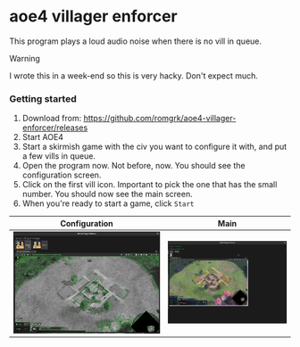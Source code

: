 # aoe4 villager enforcer

This program plays a loud audio noise when there is no vill in queue.

> [!WARNING]  
> I wrote this in a week-end so this is very hacky. Don't expect much.

### Getting started

1. Download from: https://github.com/romgrk/aoe4-villager-enforcer/releases
2. Start AOE4
3. Start a skirmish game with the civ you want to configure it with, and put a few vills in queue.
4. Open the program now. Not before, now. You should see the configuration screen.
5. Click on the first vill icon. Important to pick the one that has the small number. You should now see the main screen.
6. When you're ready to start a game, click `Start`
  

| Configuration | Main |
| --- | --- |
| ![configuration screen](./static/configure.png) | ![main screen](./static/main.png) |
